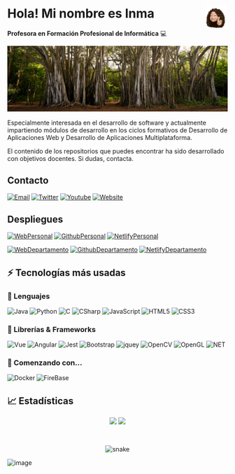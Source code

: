 # <img src="./images/sticker.png" width=10% align=right /> Hola! Mi nombre es Inma

**Profesora en Formación Profesional de Informática** 💻 

<a href="https://igijon.netlify.app/" target="_blank"><img src="./images/banner.jpeg" 
   borderRadius='1rem' boxShadow = '0 5px 18px rgba(0,0,0,0.3)'></a>
</p>

Especialmente interesada en el desarrollo de software y actualmente impartiendo módulos de desarrollo en los ciclos formativos de Desarrollo de Aplicaciones Web y Desarrollo de Aplicaciones Multiplataforma.

El contenido de los repositorios que puedes encontrar ha sido desarrollado con objetivos docentes. Si dudas, contacta.


## Contacto

[![Email](https://img.shields.io/badge/Mail-D14836?style=for-the-badge&logo=gmail&logoColor=white)](mailto:igijoninf@gmail.com)
[![Twitter](https://img.shields.io/badge/Twitter-1DA1F2?style=for-the-badge&logo=twitter&logoColor=white)](twitter.com/InmaculadaGijn1)
[![Youtube](https://img.shields.io/badge/YouTube-FF0000?style=for-the-badge&logo=youtube&logoColor=white)](https://www.youtube.com/channel/UCDC8YnQsB0eRoM-u_qq200w)
[![Website](https://img.shields.io/badge/website-000000?style=for-the-badge&logo=About.me&logoColor=white)](https://igijon.netlify.app/)


## Despliegues

[![WebPersonal](https://img.shields.io/badge/Web_Personal-pink?style=for-the-badge&logo=About.me&logoColor=black)](https://igijon.netlify.app/)
[![GithubPersonal](https://img.shields.io/badge/Repo-100000?style=for-the-badge&logo=github&logoColor=white)](https://github.com/igijon/igijon) 
[![NetlifyPersonal](https://api.netlify.com/api/v1/badges/4501457f-083e-4ef0-a8ef-b6c94c0f41d2/deploy-status)](https://app.netlify.com/sites/igijon/deploys)
<br>

[![WebDepartamento](https://img.shields.io/badge/Web_Departamento-green?style=for-the-badge&logo=About.me&logoColor=white)](https://informaticacifpvg.netlify.app/)
[![GithubDepartamento](https://img.shields.io/badge/Repo-100000?style=for-the-badge&logo=github&logoColor=white)](https://github.com/CIFP-Virgen-de-Gracia/inf_com_dep_CIFP_VG) 
[![NetlifyDepartamento](https://api.netlify.com/api/v1/badges/4c7f9ef1-f6f7-4066-a6d8-84d447459e11/deploy-status)](https://app.netlify.com/sites/informaticacifpvg/deploys)

## ⚡ Tecnologías más usadas

### 🚀 Lenguajes

![Java](https://img.shields.io/badge/Java-ED8B00?style=for-the-badge&logo=java&logoColor=white)
![Python](https://img.shields.io/badge/Python-FFD43B?style=for-the-badge&logo=python&logoColor=306998)
![C](https://img.shields.io/badge/C-00599C?style=for-the-badge&logo=c&logoColor=white)
![CSharp](https://img.shields.io/badge/C%23-239120?style=for-the-badge&logo=c-sharp&logoColor=white)
![JavaScript](https://img.shields.io/badge/JavaScript-323330?style=for-the-badge&logo=javascript&logoColor=F7DF1E)
![HTML5](https://img.shields.io/badge/HTML5-E34F26?style=for-the-badge&logo=html5&logoColor=white)
![CSS3](https://img.shields.io/badge/CSS3-1572B6?style=for-the-badge&logo=css3&logoColor=white)

### 🧩 Librerías & Frameworks 

![Vue](https://img.shields.io/badge/Vue.js-35495E?style=for-the-badge&logo=vuedotjs&logoColor=4FC08D)
![Angular](https://img.shields.io/badge/Angular-DD0031?style=for-the-badge&logo=angular&logoColor=white)
![Jest](https://img.shields.io/badge/Jest-C21325?style=for-the-badge&logo=jest&logoColor=white)
![Bootstrap](https://img.shields.io/badge/Bootstrap-563D7C?style=for-the-badge&logo=bootstrap&logoColor=white)
![jquey](https://img.shields.io/badge/jQuery-0769AD?style=for-the-badge&logo=jquery&logoColor=white)
![OpenCV](https://img.shields.io/badge/OpenCV-27338e?style=for-the-badge&logo=OpenCV&logoColor=white)
![OpenGL](https://img.shields.io/badge/OpenGL-FFFFFF?style=for-the-badge&logo=opengl)
![NET](https://img.shields.io/badge/.NET-512BD4?style=for-the-badge&logo=dotnet&logoColor=white)

### 📘 Comenzando con...

![Docker](https://img.shields.io/badge/Docker-2CA5E0?style=for-the-badge&logo=docker&logoColor=white)
![FireBase](https://img.shields.io/badge/firebase-ffca28?style=for-the-badge&logo=firebase&logoColor=black)

## 📈 Estadísticas

<p align="center">
  <img width="48%" src="https://github-readme-stats.vercel.app/api?username=igijon&show_icons=true&hide_border=true&theme=radical" />
  <img width="48%" src="https://github-readme-streak-stats.herokuapp.com/?user=igijon&hide_border=true&theme=radical" />
</p>

<br>

 <p align="center">
   <img src="https://github.com/igijon/igijon/blob/output/github-contribution-grid-snake.gif" alt="snake">
</p>

![image](https://user-images.githubusercontent.com/62217234/201408955-3d95ca96-7a3e-42ef-bb8e-1d4ce5b4a4ac.png)
